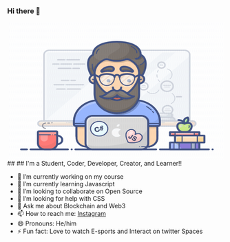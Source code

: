 ### Hi there 👋
 <img align="right" alt="GIF" src="e1f3413bf5036045713341394f617225.gif" width="500" height="320" />
 ## ## I'm a Student, Coder, Developer, Creator, and Learner!!



- 🔭 I’m currently working on my course
- 🌱 I’m currently learning Javascript
- 👯 I’m looking to collaborate on Open Source
- 🤔 I’m looking for help with CSS
- 💬 Ask me about Blockchain and Web3
- 📫 How to reach me: [Instagram](https://www.instagram.com/ig_rawx/)
- 😄 Pronouns: He/him
- ⚡ Fun fact: Love to watch E-sports and Interact on twitter Spaces


